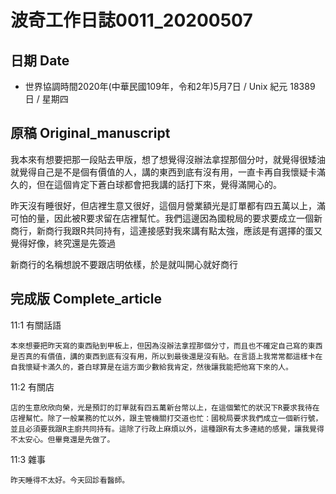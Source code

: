[_metadata_:encoding]: - "utf-8"
[_metadata_:fileformat]: - "markdown"
[_metadata_:MIME_type]: - "text/plain"
[_metadata_:markdown_version]: - "commonmark version 0.29"
[_metadata_:markdown_spec]: - "https://spec.commonmark.org/0.29/"

# 波奇工作日誌0011_20200507 #

## 日期 Date ##

* 世界協調時間2020年(中華民國109年，令和2年)5月7日 / Unix 紀元 18389 日 / 星期四

## 原稿 Original_manuscript ##

我本來有想要把那一段貼去甲版，想了想覺得沒辦法拿捏那個分吋，就覺得很矮油就覺得自己是不是個有價值的人，講的東西到底有沒有用，一直卡再自我懷疑卡滿久的，但在這個肯定下蒼白球都會把我講的話打下來，覺得滿開心的。

昨天沒有睡很好，但店裡生意又很好，這個月營業額光是訂單都有四五萬以上，滿可怕的量，因此被R要求留在店裡幫忙。我們這邊因為國稅局的要求要成立一個新商行，新商行我跟R共同持有，這連接感對我來講有點太強，應該是有選擇的蛋又覺得好像，終究還是先簽過

新商行的名稱想說不要跟店明依樣，於是就叫開心就好商行

## 完成版 Complete_article ##

11:1 有關話語

    本來想要把昨天寫的東西貼到甲板上，但因為沒辦法拿捏那個分寸，而且也不確定自己寫的東西是否真的有價值，講的東西到底有沒有用，所以到最後還是沒有貼。在言語上我常常都這樣卡在自我懷疑卡滿久的，蒼白球算是在這方面少數給我肯定，然後讓我能把他寫下來的人。

11:2 有關店

    店的生意欣欣向榮，光是預訂的訂單就有四五萬新台幣以上，在這個繁忙的狀況下R要求我待在店裡幫忙。除了一般業務的忙以外，跟主管機關打交道也忙：國稅局要求我們成立一個新行號，並且必須要我跟R主廚共同持有。這除了行政上麻煩以外，這種跟R有太多連結的感覺，讓我覺得不太安心。但畢竟還是先做了。

11:3 雜事

    昨天睡得不太好。今天回診看醫師。